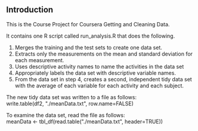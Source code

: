 
## Introduction

This is the Course Project for Coursera Getting and Cleaning Data.

It contains one R script called run_analysis.R that does the following. 

1. Merges the training and the test sets to create one data set.
2. Extracts only the measurements on the mean and standard deviation for each measurement. 
3. Uses descriptive activity names to name the activities in the data set
4. Appropriately labels the data set with descriptive variable names. 
5. From the data set in step 4, creates a second, independent tidy data set with the average of each variable for each activity and each subject.

The new tidy data set was written to a file as follows:  
write.table(df2, "./meanData.txt", row.name=FALSE)  

To examine the data set, read the file as follows:  
meanData <- tbl_df(read.table("./meanData.txt", header=TRUE))  

